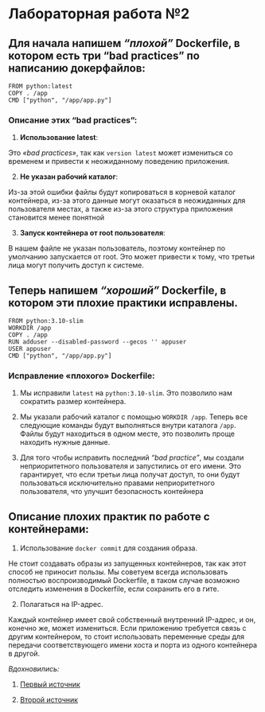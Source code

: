 # Лабораторная работа №2



## Для начала напишем *“плохой”* Dockerfile, в котором есть три “bad practices” по написанию докерфайлов: 
```
FROM python:latest
COPY . /app
CMD ["python", "/app/app.py"]
```
### Описание этих “bad practices”:
1. **Использование latest**:

Это *«bad practices»*, так как `version latest` может измениться со временем и привести к неожиданному поведению приложения. 

2. **Не указан рабочий каталог**: 

Из-за этой ошибки файлы будут копироваться в корневой каталог контейнера, из-за этого данные могут оказаться в неожиданных для пользователя местах, а также из-за этого структура приложения становится менее понятной

3.	 **Запуск контейнера от root пользователя**: 

В нашем файле не указан пользователь, поэтому контейнер по умолчанию запускается от root. Это может привести к тому, что третьи лица могут получить доступ к системе. 

## Теперь напишем *“хороший”* Dockerfile, в котором эти плохие практики исправлены. 
```
FROM python:3.10-slim
WORKDIR /app
COPY . /app
RUN adduser --disabled-password --gecos '' appuser
USER appuser
CMD ["python", "/app/app.py"]
```
### Исправление «плохого» Dockerfile:
1.	Мы исправили `latest` на `python:3.10-slim`. Это позволило нам сократить размер контейнера.
   
2.	Мы указали рабочий каталог с помощью `WORKDIR /app`. Теперь все следующие команды будут выполняться внутри каталога `/app`. Файлы будут находиться в одном месте, это позволить проще находить нужные данные.

3.	Для того чтобы исправить последний *“bad practice”*, мы создали неприоритетного пользователя и запустились от его имени. Это гарантирует, что если третьи лица получат доступ, то они будут пользоваться исключительно правами неприоритетного пользователя, что улучшит безопасность контейнера 

## Описание плохих практик по работе с контейнерами:
1.	Использование `docker commit` для создания образа.
   
Не стоит создавать образы из запущенных контейнеров, так как этот способ не приносит пользы. Мы советуем всегда использовать полностью воспроизводимый Dockerfile, в таком случае возможно отследить изменения в Dockerfile, если сохранить его в гите.

2.	Полагаться на IP-адрес.
   
Каждый контейнер имеет свой собственный внутренний IP-адрес, и он, конечно же, может измениться. Если приложению требуется связь с другим контейнером, то стоит использовать переменные среды для передачи соответствующего имени хоста и порта из одного контейнера в другой.


*Вдохновились:*
1. [Первый источник](https://wiki.merionet.ru/articles/10-veshhej-kotoryx-sleduet-izbegat-v-docker-kontejnerax)

2. [Второй источник](https://bool.dev/blog/detail/top8-docker-best-practices)

